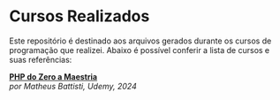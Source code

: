 # **Cursos Realizados**

Este repositório é destinado aos arquivos gerados durante os cursos de programação que realizei. Abaixo é possível conferir a lista de cursos e suas referências:  

**[PHP do Zero a Maestria](https://www.udemy.com/share/103Uau3@IqeyfvDSfessru-KuNMjld7sQqeUnmZ9geViiv9z2brfCmKrnEiuVL2udZk7p-io/)**  
_por Matheus Battisti, Udemy, 2024_

